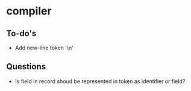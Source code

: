 # compiler

## To-do's
- Add new-line token '\n'

## Questions

- Is field in record shoud be represented in token as identifier or field?
